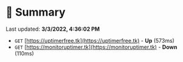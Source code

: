 # 📖 Summary
Last updated: **3/3/2022, 4:36:02 PM**

- `GET` [https://uptimerfree.tk](https://uptimerfree.tk) - **Up** (573ms)
- `GET` [https://monitoruptimer.tk](https://monitoruptimer.tk) - **Down** (110ms)
